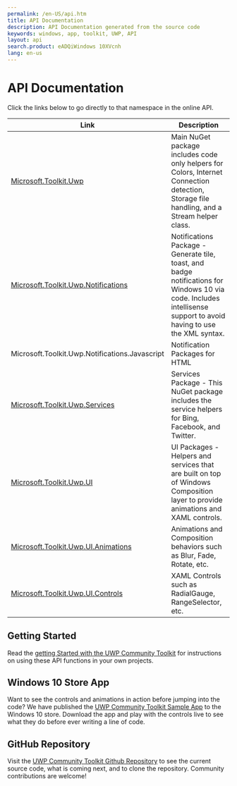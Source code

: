 ```yaml
---
permalink: /en-US/api.htm
title: API Documentation 
description: API Documentation generated from the source code
keywords: windows, app, toolkit, UWP, API
layout: api
search.product: eADQiWindows 10XVcnh
lang: en-us
---
```


# API Documentation

Click the links below to go directly to that namespace in the online API.

| Link | Description |
| --- | --- |
| [Microsoft.Toolkit.Uwp]({{site.baseurl}}/{{page.lang}}/api/Microsoft_Toolkit_Uwp.htm) | Main NuGet package includes code only helpers for Colors, Internet Connection detection, Storage file handling, and a Stream helper class. |
| [Microsoft.Toolkit.Uwp.Notifications]({{site.baseurl}}/{{page.lang}}/api/Microsoft_Toolkit_Uwp_Notifications.htm) | Notifications Package - Generate tile, toast, and badge notifications for Windows 10 via code.  Includes intellisense support to avoid having to use the XML syntax. |
| Microsoft.Toolkit.Uwp.Notifications.Javascript | Notification Packages for HTML |
| [Microsoft.Toolkit.Uwp.Services]({{site.baseurl}}/{{page.lang}}/api/Microsoft_Toolkit_Uwp_Services.htm) | Services Package - This NuGet package includes the service helpers for Bing, Facebook, and Twitter. |
| [Microsoft.Toolkit.Uwp.UI]({{site.baseurl}}/{{page.lang}}/api/Microsoft_Toolkit_Uwp_UI.htm) | UI Packages - Helpers and services that are built on top of Windows Composition layer to provide animations and XAML controls. |
| [Microsoft.Toolkit.Uwp.UI.Animations]({{site.baseurl}}/{{page.lang}}/api/Microsoft_Toolkit_Uwp_UI_Animations.htm) | Animations and Composition behaviors such as Blur, Fade, Rotate, etc. |
| [Microsoft.Toolkit.Uwp.UI.Controls]({{site.baseurl}}/{{page.lang}}/api/Microsoft_Toolkit_Uwp_UI_Controls.htm) | XAML Controls such as RadialGauge, RangeSelector, etc. | 


## Getting Started

Read the [getting Started with the UWP Community Toolkit]({{site.baseurl}}/{{page.lang}}/getting-started.htm) for instructions on using these API functions in your own projects. 

## Windows 10 Store App

Want to see the controls and animations in action before jumping into the code?  We have published the [UWP Community Toolkit Sample App](http://aka.ms/uwptoolkitapp) to the Windows 10 store.  Download the app and play with the controls live to see what they do before ever writing a line of code.

## GitHub Repository

Visit the [UWP Community Toolkit Github Repository](http://aka.ms/uwptoolkit) to see the current source code, what is coming next, and to clone the repository.  Community contributions are welcome!

